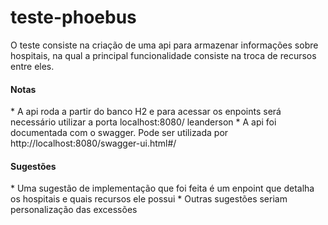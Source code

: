 # teste-phoebus
O teste consiste na criação de uma api para armazenar informações sobre hospitais, na qual a principal funcionalidade consiste na troca de recursos entre eles.



<h4>Notas</h4>
* A api roda a partir do banco H2 e para acessar os enpoints será necessário utilizar a porta localhost:8080/ leanderson
* A api foi documentada com o swagger. Pode ser utilizada por http://localhost:8080/swagger-ui.html#/


<h4>Sugestões</h4>
* Uma sugestão de implementação que foi feita é um enpoint que detalha os hospitais e quais recursos ele possui
* Outras sugestões seriam personalização das excessões
